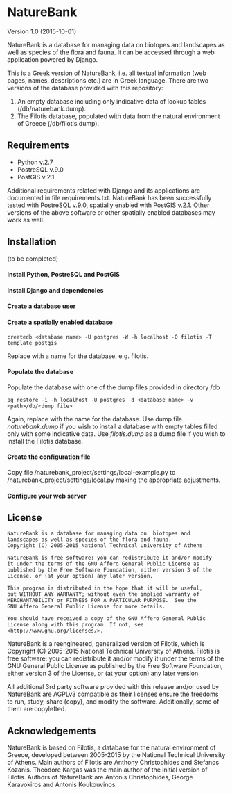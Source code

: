 NatureBank
==========

Version 1.0 (2015-10-01)

NatureBank is a database for managing data on biotopes and landscapes
as well as species of the flora and fauna. It can be accessed through
a web application powered by Django.

This is a Greek version of NatureBank, i.e. all textual information
(web pages, names, descriptions etc.) are in Greek language. There are
two versions of the database provided with this repository:
 1. An empty database including only indicative data of lookup tables
    (/db/naturebank.dump).
 2. The Filotis database, populated with data from the natural environment
    of Greece (/db/filotis.dump).


Requirements
------------
 * Python v.2.7
 * PostreSQL v.9.0
 * PostGIS v.2.1

Additional requirements related with Django and its applications are
documented in file requirements.txt.
NatureBank has been successfully tested with PostreSQL v.9.0,
spatially enabled with PostGIS v.2.1. Other versions of the above
software or other spatially enabled databases may work as well.


Installation
------------

(to be completed)

#### Install Python, PostreSQL and PostGIS
#### Install Django and dependencies
#### Create a database user
#### Create a spatially enabled database

`createdb <database name> -U postgres -W -h localhost -O filotis
     -T template_postgis`

Replace <database name> with a name for the database, e.g. filotis.

#### Populate the database

Populate the database with one of the dump files provided in directory /db

`pg_restore -i -h localhost -U postgres -d <database name> -v
     <path>/db/<dump file>`

Again, replace <database name> with the name for the database.
Use dump file *naturebank.dump* if you wish to install a database with
empty tables filled only with some indicative data. Use *filotis.dump*
as a dump file if you wish to install the Filotis database.

#### Create the configuration file

Copy file /naturebank_project/settings/local-example.py to
/naturebank_project/settings/local.py making the appropriate adjustments.

#### Configure your web server


License
-------
    NatureBank is a database for managing data on  biotopes and
    landscapes as well as species of the flora and fauna.
    Copyright (C) 2005-2015 National Technical University of Athens

    NatureBank is free software: you can redistribute it and/or modify
    it under the terms of the GNU Affero General Public License as
    published by the Free Software Foundation, either version 3 of the
    License, or (at your option) any later version.

    This program is distributed in the hope that it will be useful,
    but WITHOUT ANY WARRANTY; without even the implied warranty of
    MERCHANTABILITY or FITNESS FOR A PARTICULAR PURPOSE.  See the
    GNU Affero General Public License for more details.

    You should have received a copy of the GNU Affero General Public
    License along with this program. If not, see
    <http://www.gnu.org/licenses/>.

NatureBank is a reengineered, generalized version of Filotis, which is
Copyright (C) 2005-2015 National Technical University of Athens.
Filotis is free software: you can redistribute it and/or modify it
under the terms of the GNU General Public License as published by the
Free Software Foundation, either version 3 of the License, or (at your
option) any later version.

All additional 3rd party software provided with this release and/or used
by NatureBank are AGPLv3 compatible as their licenses ensure the freedoms
to run, study, share (copy), and modify the software. Additionally, some
of them are copylefted.


Acknowledgements
----------------
NatureBank is based on Filotis, a database for the natural environment
of Greece, developed between 2005-2015 by the National Technical University
of Athens. Main authors of Filotis are Anthony Christophides and Stefanos
Kozanis. Theodore Kargas was the main author of the initial version of Filotis.
Authors of NatureBank are Antonis Christophides, George Karavokiros and
Antonis Koukouvinos.
